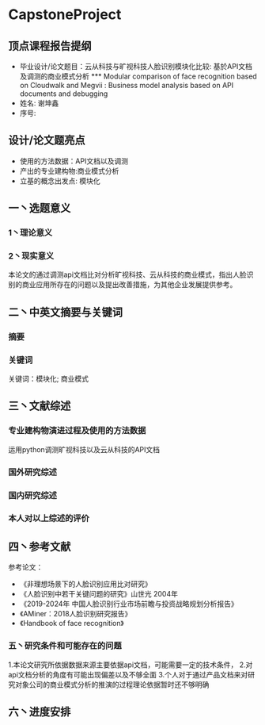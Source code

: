 # CapstoneProject
## 顶点课程报告提纲
* 毕业设计/论文题目：云从科技与旷视科技人脸识别模块化比较: 基於API文档及调测的商业模式分析
*** Modular comparison of face recognition based on Cloudwalk and Megvii : Business model analysis based on API documents and debugging
* 姓名: 谢坤鑫
* 序号: 

## 设计/论文题亮点
* 使用的方法数据：API文档以及调测
* 产出的专业建构物:商业模式分析
* 立基的概念出发点:  模块化

## 一丶选题意义
### 1丶理论意义

### 2丶现实意义
本论文的通过调测api文档比对分析旷视科技、云从科技的商业模式，指出人脸识别的商业应用所存在的问题以及提出改善措施，为其他企业发展提供参考。


## 二丶中英文摘要与关键词
### 摘要

### 关键词
关键词：模块化; 商业模式

## 三丶文献综述
### 专业建构物演进过程及使用的方法数据
运用python调测旷视科技以及云从科技的API文档

### 国外研究综述

### 国内研究综述

### 本人对以上综述的评价


## 四丶参考文献 
参考论文：
* 《非理想场景下的人脸识别应用比对研究》
* 《人脸识别中若干关键问题的研究》山世光 2004年
* 《2019-2024年 中国人脸识别行业市场前瞻与投资战略规划分析报告》
* 《AMiner：2018人脸识别研究报告》
* 《Handbook of face recognition》

### 五丶研究条件和可能存在的问题
1.本论文研究所依据数据来源主要依据api文档，可能需要一定的技术条件，
2.对api文档分析的角度有可能出现偏差以及不够全面
3.个人对于通过产品文档来对研究对象公司的商业模式分析的推演的过程理论依据暂时还不够明确

## 六丶进度安排
